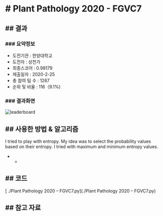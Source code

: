 # # Plant Pathology 2020 - FGVC7

## ## 결과

### ### 요약정보

- 도전기관 : 한양대학교
- 도전자 : 상천가
- 최종스코어 : 0.98179
- 제출일자 : 2020-2-25
- 총 참여 팀 수 : 1267
- 순위 및 비율 : 116（9.1%)

### ### 결과화면

![leaderboard](./img/leaderboard.png)

## ## 사용한 방법 & 알고리즘

I tried to play with entropy. My idea was to select the probability values based on their entropy. I tried with maximum and minimum entropy values.



- - 

## ## 코드

[ ./Plant Pathology 2020 – FGVC7.py](./Plant Pathology 2020 – FGVC7.py)

## ## 참고 자료

